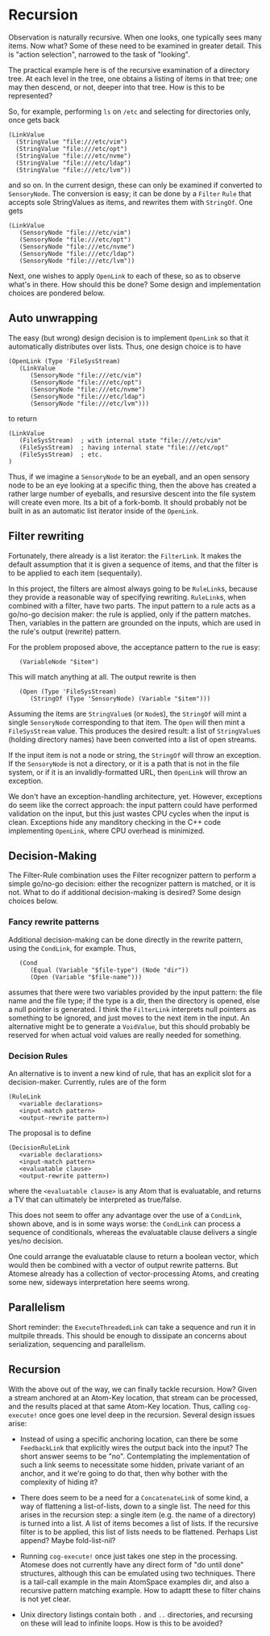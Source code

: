 Recursion
=========
Observation is naturally recursive. When one looks, one typically sees
many items. Now what? Some of these need to be examined in greater
detail. This is "action selection", narrowed to the task of "looking".

The practical example here is of the recursive examination of a
directory tree. At each level in the tree, one obtains a listing of
items in that tree; one may then descend, or not, deeper into that tree.
How is this to be represented?

So, for example, performing `ls` on `/etc` and selecting for directories
only, once gets back
```
(LinkValue
  (StringValue "file:///etc/vim")
  (StringValue "file:///etc/opt")
  (StringValue "file:///etc/nvme")
  (StringValue "file:///etc/ldap")
  (StringValue "file:///etc/lvm"))
```
and so on.  In the current design, these can only be examined if
converted to `SensoryNode`. The conversion is easy; it can be done
by a `Filter` `Rule` that accepts sole StringValues as items, and rewrites
them with `StringOf`. One gets
```
(LinkValue
   (SensoryNode "file:///etc/vim")
   (SensoryNode "file:///etc/opt")
   (SensoryNode "file:///etc/nvme")
   (SensoryNode "file:///etc/ldap")
   (SensoryNode "file:///etc/lvm"))
```
Next, one wishes to apply `OpenLink` to each of these, so as to observe
what's in there. How should this be done? Some design and implementation
choices are pondered below.

Auto unwrapping
---------------
The easy (but wrong) design decision is to implement `OpenLink` so
that it automatically distributes over lists.  Thus, one design choice
is to have
```
(OpenLink (Type 'FileSysStream)
   (LinkValue
      (SensoryNode "file:///etc/vim")
      (SensoryNode "file:///etc/opt")
      (SensoryNode "file:///etc/nvme")
      (SensoryNode "file:///etc/ldap")
      (SensoryNode "file:///etc/lvm")))
```
to return
```
(LinkValue
   (FileSysStream)  ; with internal state "file:///etc/vim"
   (FileSysStream)  ; having internal state "file:///etc/opt"
   (FileSysStream)  ; etc.
)
```
Thus, if we imagine a `SensoryNode` to be an eyeball, and an open
sensory node to be an eye looking at a specific thing, then the above
has created a rather large number of eyeballs, and resursive descent
into the file system will create even more.  Its a bit of a fork-bomb.
It should probably not be built in as an automatic list iterator inside
of the `OpenLink`.

Filter rewriting
----------------
Fortunately, there already is a list iterator: the `FilterLink`.
It makes the default assumption that it is given a sequence of items,
and that the filter is to be applied to each item (sequentaily).

In this project, the filters are almost always going to be `RuleLink`s,
because they provide a reasonable way of specifying rewriting.
`RuleLink`s, when combined with a filter, have two parts. The input
pattern to a rule acts as a go/no-go decision maker: the rule is
applied, only if the pattern matches. Then, variables in the pattern
are grounded on the inputs, which are used in the rule's output
(rewrite) pattern.

For the problem proposed above, the acceptance pattern to the rue is
easy:
```
   (VariableNode "$item")
```
This will match anything at all.  The output rewrite is then
```
   (Open (Type 'FileSysStream)
      (StringOf (Type 'SensoryNode) (Variable "$item")))
```
Assuming the items are `StringValue`s (or `Node`s), the `StringOf`
will mint a single `SensoryNode` corresponding to that item. The
`Open` will then mint a `FileSysStream` value.  This produces the
desired result: a list of `StringValue`s (holding directory names)
have been converted into a list of open streams.

If the input item is not a node or string, the `StringOf` will throw an
exception. If the `SensoryNode` is not a directory, or it is a path
that is not in the file system, or if it is an invalidly-formatted URL,
then `OpenLink` will throw an exception.

We don't have an exception-handling architecture, yet. However,
exceptions do seem like the correct approach: the input pattern could
have performed validation on the input, but this just wastes CPU cycles
when the input is clean. Exceptions hide any manditory checking in
the C++ code implementing `OpenLink`, where CPU overhead is minimized.


Decision-Making
---------------
The Filter-Rule combination uses the Filter recognizer pattern to
perform a simple go/no-go decision: either the recognizer pattern is
matched, or it is not. What to do if additional decision-making is
desired? Some design choices below.

### Fancy rewrite patterns
Additional decision-making can be done directly in the rewrite pattern,
using the `CondLink`, for example. Thus,
```
   (Cond
      (Equal (Variable "$file-type") (Node "dir"))
      (Open (Variable "$file-name")))
```
assumes that there were two variables provided by the input pattern:
the file name and the file type; if the type is a dir, then the
directory is opened, else a null pointer is generated. I think the
`FilterLink` interprets null pointers as something to be ignored, and
just moves to the next item in the input. An alternative might be to
generate a `VoidValue`, but this should probably be reserved for when
actual void values are really needed for something.

### Decision Rules
An alternative is to invent a new kind of rule, that has an explicit
slot for a decision-maker. Currently, rules are of the form
```
(RuleLink
   <variable declarations>
   <input-match pattern>
   <output-rewrite pattern>)
```
The proposal is to define
```
(DecisionRuleLink
   <variable declarations>
   <input-match pattern>
   <evaluatable clause>
   <output-rewrite pattern>)
```
where the `<evaluatable clause>` is any Atom that is evaluatable, and
returns a TV that can ultimately be interpreted as true/false.

This does not seem to offer any advantage over the use of a `CondLink`,
shown above, and is in some ways worse: the `CondLink` can process a
sequence of conditionals, whereas the evaluatable clause delivers a
single yes/no decision.

One could arrange the evaluatable clause to return a boolean vector,
which would then be combined with a vector of output rewrite patterns.
But Atomese already has a collection of vector-processing Atoms, and
creating some new, sideways interpretation here seems wrong.

Parallelism
-----------
Short reminder: the `ExecuteThreadedLink` can take a sequence and run it
in multpile threads. This should be enough to dissipate an concerns
about serialization, sequencing and parallelism.

Recursion
---------
With the above out of the way, we can finally tackle recursion. How?
Given a stream anchored at an Atom-Key location, that stream can be
processed, and the results placed at that same Atom-Key location. Thus,
calling `cog-execute!` once goes one level deep in the recursion.
Several design issues arise:

* Instead of using a specific anchoring location, can there be some
  `FeedbackLink`  that explicitly wires the output back into the input?
  The short answer seems to be "no". Contemplating the implementation
  of such a link seems to necessitate some hidden, private variant
  of an anchor, and it we're going to do that, then why bother with the
  complexity of hiding it?

* There does seem to be a need for a `ConcatenateLink` of some kind,
  a way of flattening a list-of-lists, down to a single list. The need
  for this arises in the recursion step: a single item (e.g. the name
  of a directory) is turned into a list. A list of items becomes a list
  of lists. If the recursive filter is to be applied, this list of lists
  needs to be flattened. Perhaps List append? Maybe fold-list-nil?

* Running `cog-execute!` once just takes one step in the processing.
  Atomese does not currently have any direct form of "do until done"
  structures, although this can be emulated using two techniques.
  There is a tail-call example in the main AtomSpace examples dir,
  and also a recursive pattern matching example. How to adaptt these
  to filter chains is not yet clear.

* Unix directory listings contain both `.` and `..` directories, and
  recursing on these will lead to infinite loops. How is this to be
  avoided?
